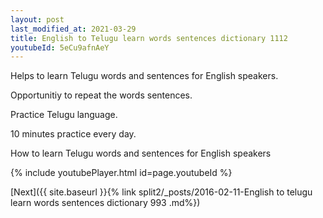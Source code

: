 ```yaml
---
layout: post
last_modified_at: 2021-03-29
title: English to Telugu learn words sentences dictionary 1112 
youtubeId: 5eCu9afnAeY
---
```

 
 
Helps to learn Telugu words and sentences for English speakers.

Opportunitiy to repeat the words sentences. 

Practice Telugu language. 
 
10 minutes practice every day. 
 
How to learn Telugu words and sentences for English speakers 
 
{% include youtubePlayer.html id=page.youtubeId %}
 
 
[Next]({{ site.baseurl }}{% link  split2/_posts/2016-02-11-English to telugu learn words sentences dictionary 993 .md%})
 
